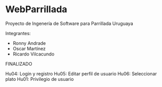 # WebParrillada
Proyecto de Ingenería de Software para Parrillada Uruguaya

Integrantes:
* Ronny Andrade
* Oscar Martínez
* Ricardo Vilcacundo


FINALIZADO 

Hu04: Login y registro
Hu05: Editar perfil de usuario
Hu06: Seleccionar plato
Hu01: Privilegio de usuario
